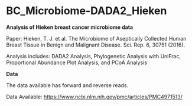 # BC_Microbiome-DADA2_Hieken

**Analysis of Hieken breast cancer microbiome data**

Paper: Hieken, T. J. et al. The Microbiome of Aseptically Collected Human Breast Tissue in Benign and Malignant Disease. Sci. Rep. 6, 30751 (2016).

Analysis includes: DADA2 Analysis, Phylogenetic Analysis with UniFrac, Proportional Abundance Plot Analysis, and PCoA Analysis



**Data**

The data available has forward and reverse reads.

Data Available: https://www.ncbi.nlm.nih.gov/pmc/articles/PMC4971513/
